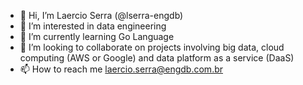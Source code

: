 - 👋 Hi, I’m Laercio Serra (@lserra-engdb)
- 👀 I’m interested in data engineering 
- 🌱 I’m currently learning Go Language
- 💞️ I’m looking to collaborate on projects involving big data, cloud computing (AWS or Google) and data platform as a service (DaaS)
- 📫 How to reach me laercio.serra@engdb.com.br

<!---
lserra-engdb/lserra-engdb is a ✨ special ✨ repository because its `README.md` (this file) appears on your GitHub profile.
You can click the Preview link to take a look at your changes.
--->
